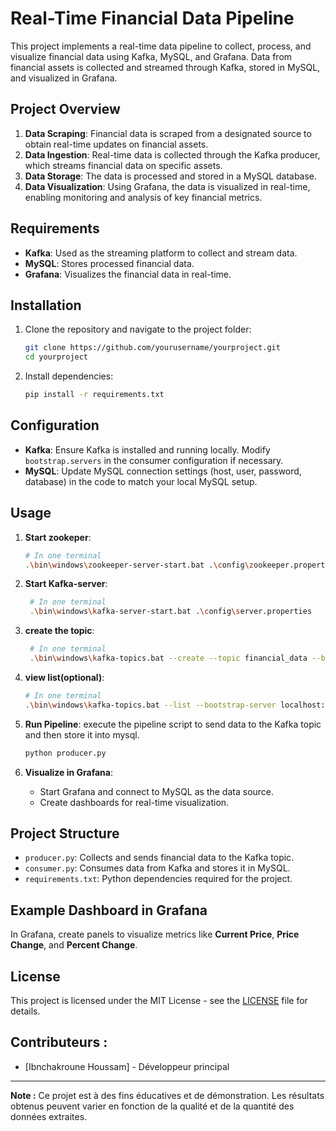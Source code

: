 # Real-Time Financial Data Pipeline

This project implements a real-time data pipeline to collect, process, and visualize financial data using Kafka, MySQL, and Grafana. Data from financial assets is collected and streamed through Kafka, stored in MySQL, and visualized in Grafana.

## Project Overview
1. **Data Scraping**: Financial data is scraped from a designated source to obtain real-time updates on financial assets.
2. **Data Ingestion**: Real-time data is collected through the Kafka producer, which streams financial data on specific assets.
3. **Data Storage**: The data is processed and stored in a MySQL database.
4. **Data Visualization**: Using Grafana, the data is visualized in real-time, enabling monitoring and analysis of key financial metrics.

## Requirements

- **Kafka**: Used as the streaming platform to collect and stream data.
- **MySQL**: Stores processed financial data.
- **Grafana**: Visualizes the financial data in real-time.

## Installation

1. Clone the repository and navigate to the project folder:
    ```bash
    git clone https://github.com/yourusername/yourproject.git
    cd yourproject
    ```

2. Install dependencies:
    ```bash
    pip install -r requirements.txt
    ```

## Configuration

- **Kafka**: Ensure Kafka is installed and running locally. Modify `bootstrap.servers` in the consumer configuration if necessary.
- **MySQL**: Update MySQL connection settings (host, user, password, database) in the code to match your local MySQL setup.

## Usage

1. **Start zookeper**:
    ```bash
    # In one terminal
    .\bin\windows\zookeeper-server-start.bat .\config\zookeeper.properties
    ```
    
2. **Start Kafka-server**:
   ```bash
    # In one terminal
    .\bin\windows\kafka-server-start.bat .\config\server.properties
    ```
   
3. **create the topic**:
   ```bash
    # In one terminal
    .\bin\windows\kafka-topics.bat --create --topic financial_data --bootstrap-server localhost:9092
   ```
   
4. **view list(optional)**:
    ```bash
    # In one terminal
    .\bin\windows\kafka-topics.bat --list --bootstrap-server localhost:9092
    ```
    
5. **Run Pipeline**: execute the pipeline script to send data to the Kafka topic and then store it into mysql.
    ```bash
    python producer.py
    ```
    
6. **Visualize in Grafana**:
    - Start Grafana and connect to MySQL as the data source.
    - Create dashboards for real-time visualization.

## Project Structure

- `producer.py`: Collects and sends financial data to the Kafka topic.
- `consumer.py`: Consumes data from Kafka and stores it in MySQL.
- `requirements.txt`: Python dependencies required for the project.

## Example Dashboard in Grafana

In Grafana, create panels to visualize metrics like **Current Price**, **Price Change**, and **Percent Change**.

## License

This project is licensed under the MIT License - see the [LICENSE](LICENSE) file for details.

## Contributeurs :
- [Ibnchakroune Houssam] - Développeur principal

---

**Note :** Ce projet est à des fins éducatives et de démonstration. Les résultats obtenus peuvent varier en fonction de la qualité et de la quantité des données extraites.
